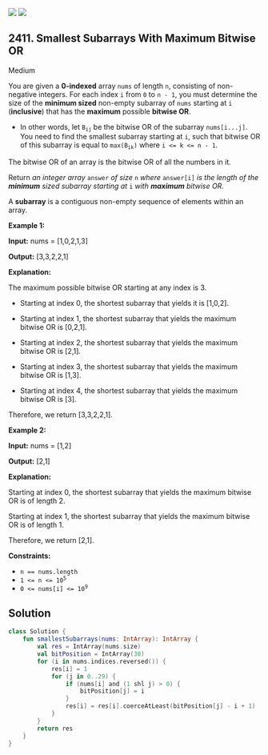 [![](https://img.shields.io/github/stars/javadev/LeetCode-in-Kotlin?label=Stars&style=flat-square)](https://github.com/javadev/LeetCode-in-Kotlin)
[![](https://img.shields.io/github/forks/javadev/LeetCode-in-Kotlin?label=Fork%20me%20on%20GitHub%20&style=flat-square)](https://github.com/javadev/LeetCode-in-Kotlin/fork)

## 2411\. Smallest Subarrays With Maximum Bitwise OR

Medium

You are given a **0-indexed** array `nums` of length `n`, consisting of non-negative integers. For each index `i` from `0` to `n - 1`, you must determine the size of the **minimum sized** non-empty subarray of `nums` starting at `i` (**inclusive**) that has the **maximum** possible **bitwise OR**.

*   In other words, let <code>B<sub>ij</sub></code> be the bitwise OR of the subarray `nums[i...j]`. You need to find the smallest subarray starting at `i`, such that bitwise OR of this subarray is equal to <code>max(B<sub>ik</sub>)</code> where `i <= k <= n - 1`.

The bitwise OR of an array is the bitwise OR of all the numbers in it.

Return _an integer array_ `answer` _of size_ `n` _where_ `answer[i]` _is the length of the **minimum** sized subarray starting at_ `i` _with **maximum** bitwise OR._

A **subarray** is a contiguous non-empty sequence of elements within an array.

**Example 1:**

**Input:** nums = [1,0,2,1,3]

**Output:** [3,3,2,2,1]

**Explanation:**

The maximum possible bitwise OR starting at any index is 3.

- Starting at index 0, the shortest subarray that yields it is [1,0,2].

- Starting at index 1, the shortest subarray that yields the maximum bitwise OR is [0,2,1].

- Starting at index 2, the shortest subarray that yields the maximum bitwise OR is [2,1].

- Starting at index 3, the shortest subarray that yields the maximum bitwise OR is [1,3].

- Starting at index 4, the shortest subarray that yields the maximum bitwise OR is [3].

Therefore, we return [3,3,2,2,1]. 

**Example 2:**

**Input:** nums = [1,2]

**Output:** [2,1]

**Explanation:**

Starting at index 0, the shortest subarray that yields the maximum bitwise OR is of length 2.

Starting at index 1, the shortest subarray that yields the maximum bitwise OR is of length 1.

Therefore, we return [2,1]. 

**Constraints:**

*   `n == nums.length`
*   <code>1 <= n <= 10<sup>5</sup></code>
*   <code>0 <= nums[i] <= 10<sup>9</sup></code>

## Solution

```kotlin
class Solution {
    fun smallestSubarrays(nums: IntArray): IntArray {
        val res = IntArray(nums.size)
        val bitPosition = IntArray(30)
        for (i in nums.indices.reversed()) {
            res[i] = 1
            for (j in 0..29) {
                if (nums[i] and (1 shl j) > 0) {
                    bitPosition[j] = i
                }
                res[i] = res[i].coerceAtLeast(bitPosition[j] - i + 1)
            }
        }
        return res
    }
}
```